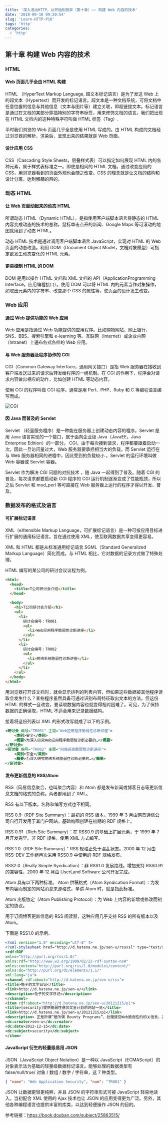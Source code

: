 ```yaml
---
title: '深入浅出HTTP，从开始到放弃（第十章）—— 构建 Web 内容的技术'
date: '2018-09-18 09:30:54'
slug: 'Learn-HTTP-P10'
tags: 'http'
categories:
  - 'http'
---
```


## 第十章 构建 Web 内容的技术

### HTML

#### Web 页面几乎全由 HTML 构建

HTML （HyperText Markup Language, 超文本标记语言）是为了发送 Web 上的超文本（Hypertext）而开发的标记语言。超文本是一种文档系统，可将文档中任意位置的信息与其他信息（文本与图片等）建立关联，即超链接文本。标记语言是通过在文档的某部分穿插特别的字符串标签，用来修饰文档的语言。我们把出现在 HTML 文档内的这种特殊字符叫做 HTML 标签（Tag）.

平时我们浏览的 Web 页面几乎全是使用 HTML 写成的。由 HTML 构成的文档经过浏览器的解析、渲染后，呈现出来的结果就是 Web 页面。

#### 设计应用 CSS

CSS（Cascading Style Sheets，层叠样式表）可以指定如何展现 HTML 内的各种元素，属于样式表标准之一。即使是相同的 HTML 文档，通过改变应用的 CSS，用浏览器看到的页面外观也会随之改变。CSS 的理念就是让文档的结构和设计分离，达到解耦的目的。

### 动态 HTML

#### 让 Web 页面动起来的动态 HTML

所谓动态 HTML（Dynamic HTML），是指使用客户端脚本语言将静态的 HTML 内容变成动态的技术的总称。鼠标单击点开的新闻、Google Maps 等可滚动的地图就用到了动态 HTML。

动态 HTML 技术是通过调用客户端脚本语言 JavaScript，实现对 HTML 的 Web 页面的动态改造。利用 DOM（Document Object Model，文档对象模型）可指定欲发生动态变化的 HTML 元素。

#### 更易控制 HTML 的 DOM

DOM 是用以操作 HTML 文档和 XML 文档的 API（ApplicationProgramming Interface，应用编程接口）。使用 DOM 可以将 HTML 内的元素当作对象操作，如取出元素内的字符串、改变那个 CSS 的属性等，使页面的设计发生改变。

### Web 应用

#### 通过 Web 提供功能的 Web 应用

Web 应用是指通过 Web 功能提供的应用程序。比如购物网站、网上银行、SNS、BBS、搜索引擎和 e-learning 等。互联网（Internet）或企业内网（Intranet）上遍布各式各样的 Web 应用。

#### 与 Web 服务器及程序协作的 CGI

CGI（Common Gateway Interface，通用网关接口）是指 Web 服务器在接收到客户端发送过来的请求后转发给程序的一组机制。在 CGI 的作用下，程序会对请求内容做出相应的动作，比如创建 HTML 等动态内容。

使用 CGI 的程序叫做 CGI 程序，通常是用 Perl、PHP、Ruby 和 C 等编程语言编写而成。

![CGI](/images/posts/2018-09-18-read-图解HTTP-Part10-CGI.png)

#### 因 Java 而普及的 Servlet

Servlet （轻量服务程序）是一种能在服务器上创建动态内容的程序。Servlet 是用 Java 语言实现的一个接口，属于面向企业级 Java（JavaEE，Java Enterprise Edition）的一部分。 CGI，由于每次接到请求，程序都要跟着启动一次。因此一旦访问量过大，Web 服务器要承担相当大的负载。而 Servlet 运行在与 Web 服务器相同的进程中，因此受到的负载较小 。Servlet 的运行环境叫做 Web 容器或 Servlet 容器。

Servlet 作为解决 CGI 问题的对抗技术 ，随 Java 一起得到了普及。随着 CGI 的普及，每次请求都要启动新 CGI 程序的 CGI 运行机制逐渐变成了性能瓶颈，所以之后 Servlet 和 mod_perl 等可直接在 Web 服务器上运行的程序才得以开发、普及。

### 数据发布的格式及语言

#### 可扩展标记语言

XML（eXtensible Markup Language，可扩展标记语言）是一种可按应用目标进行扩展的通用标记语言。旨在通过使用 XML，使互联网数据共享变得更容易。

XML 和 HTML 都是从标准通用标记语言 SGML（Standard Generalized Markup Language）简化而成。与 HTML 相比，它对数据的记录方式做了特殊处理。

HTML 编写的某公司的研讨会议议程为例。

```html
<html>
  <head>
    <title>T公司研讨会介绍</title>
  </head>

  <body>
    <h1>T公司研讨会介绍</h1>
    <ul>
      <li>
        研讨会编号：TR001
        <ul>
          <li>Web应用程序脆弱性诊断讲座</li>
        </ul>
      </li>
      <li>
        研讨会编号：TR002
        <ul>
          <li>网络系统脆弱性诊断讲座</li>
        </ul>
      </li>
    </ul>
  </body>
</html>
```

用浏览器打开该文档时，就会显示排列的列表内容，但如果这些数据被其他程序读取会发生什么？某些程序虽然具备可通过识别布局特征取出文本的方法，但这份 HTML 的样式一旦改变，要读取数据内容也就变得相对困难了。可见，为了保持数据的正确读取，HTML 不适合用来记录数据结构。

接着将这份列表以 XML 的形式改写就成了以下的示例。

```xml
<研讨会 编号="TR001" 主题="Web应用程序脆弱性诊断讲座">
	<类别>安全</类别>
	<概要>为深入研究Web应用程序脆弱性诊断必要的…</概要>
</研讨会>
<研讨会 编号="TR002" 主题="网络系统脆弱性诊断讲座">
	<类别>安全</类别>
	<概要>为深入研究网络系统脆弱性诊断必要的…</概要>
</研讨会>
```

#### 发布更新信息的 RSS/Atom

RSS（简易信息聚合，也叫聚合内容）和 Atom 都是发布新闻或博客日志等更新信息文档的格式的总称。两者都用到了 XML。

RSS 有以下版本，名称和编写方式也不相同。

RSS 0.9（RDF Site Summary）：最初的 RSS 版本。1999 年 3 月由网景通信公司自行开发用于其门户网站。基础构图创建在初期的 RDF 规格上。

RSS 0.91（Rich Site Summary）：在 RSS0.9 的基础上扩展元素，于 1999 年 7 月开发完毕。非 RDF 规格，使用 XML 方式编写。

RSS 1.0（RDF Site Summary）：RSS 规格正处于混乱状态。2000 年 12 月由 RSS-DEV 工作组再次采用 RSS0.9 中使用的 RDF 规格发布。

RSS2.0（Really Simple Syndication）：非 RSS1.0 发展路线。增加支持 RSS0.91 的兼容性，2000 年 12 月由 UserLand Software 公司开发完成。

Atom 具有以下两种标准。
Atom 供稿格式（Atom Syndication Format）：为发布内容而制定的网站消息来源格式，单讲 Atom 时，就是指此标准。

Atom 出版协定（Atom Publishing Protocol）：为 Web 上内容的新增或修改而制定的协议。

用于订阅博客更新信息的 RSS 阅读器，这种应用几乎支持 RSS 的所有版本以及 Atom。

下面是 RSS1.0 的示例。

```xml
<?xml version="1.0" encoding="utf-8" ?>
<?xml-stylesheet href="http://d.hatena.ne.jp/sen-u/rssxsl" type="text/xsl" media="screen"?>
<rdf:RDF
xmlns="http://purl.org/rss/1.0/"
xmlns:rdf="http://www.w3.org/1999/02/22-rdf-syntax-ns#"
xmlns:content="http://purl.org/rss/1.0/modules/content/"
xmlns:dc="http://purl.org/dc/elements/1.1/"
xml:lang="ja">
<channel rdf:about="http://d.hatena.ne.jp/sen-u/rss">
<title>兔子的文学日记</title>
<link>http://d.hatena.ne.jp/sen-u/</link>
<description>兔子的文学日记</description>
</channel>
<item rdf:about="http://d.hatena.ne.jp/sen-u/20121215/p1">
<title>[security]提供脆弱性悬赏奖金计划的网站一览</title>
<link>http://d.hatena.ne.jp/sen-u/20121215/p1</link>
<description> 正是所谓“是所谓 Bounty Programs”、处理接受Web脆弱性的相关信息，并提供奖金的计划 ...</description>
<dc:creator>sen-u</dc:creator>
<dc:date>2012-12-15</dc:date>
<dc:subject>security</dc:subject>
</item>
```

#### JavaScript 衍生的轻量级易用 JSON

JSON（JavaScript Object Notation）是一种以 JavaScript（ECMAScript）的对象表示法为基础的轻量级数据标记语言。能够处理的数据类型有 false/null/true/ 对象 / 数组 / 数字 / 字符串，这 7 种类型。

```json
{ "name": "Web Application Security", "num": "TR001" }
```

JSON 让数据更轻更纯粹，并且 JSON 的字符串形式可被 JavaScript 轻易地读入。当初配合 XML 使用的 Ajax 技术也让 JSON 的应用变得更为广泛。另外，其他各种编程语言也提供丰富的库类，以达到轻便操作 JSON 的目的。

参考链接：https://book.douban.com/subject/25863515/
